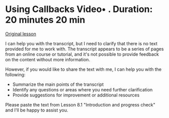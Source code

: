 # Using Callbacks Video• . Duration: 20 minutes 20 min

[Original lesson](https://www.coursera.org/learn/uol-introduction-to-programming-2/lecture/y30CG/using-callbacks)

I can help you with the transcript, but I need to clarify that there is no text provided for me to work with. The transcript appears to be a series of pages from an online course or tutorial, and it's not possible to provide feedback on the content without more information.

However, if you would like to share the text with me, I can help you with the following:

* Summarize the main points of the transcript
* Identify any questions or areas where you need further clarification
* Provide suggestions for improvement or additional resources

Please paste the text from Lesson 8.1 "Introduction and progress check" and I'll be happy to assist you.

